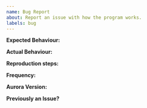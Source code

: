 ```yaml
---
name: Bug Report
about: Report an issue with how the program works.
labels: bug
---
```

<!--
Thank you for reporting your issues to us, helping to make Aurora better! :)

Please make sure you SEARCH for an issue similar to yours before submitting your issue - it might already have been answered.

If you haven't found a similar issue, please answer all the questions below to the best of your ability. More accurate bug reports help us pinpoint the problem quicker and easier. When you fill in the responses, make sure to delete the square brackets as comments inside these are not visible in the report.

If you have log files or screenshots that may help, please also attach them to the issue. The logs can be found in %APPDATA%\Aurora\Logs
-->
**Expected Behaviour:** <!-- Write what should be happening here. -->

**Actual Behaviour:** <!-- Explain what actually happens here. -->

**Reproduction steps:** <!-- If you can, please provide detailed step-by-step instructions on how to reproduce this issue. -->

**Frequency:** <!-- How often does this issue occur? Every time? Only sometimes? -->

**Aurora Version:** <!-- Which version of Aurora are you using that's causing the problem? (You can see this on the about page under settings) -->

**Previously an Issue?** <!-- Did the previous version of Aurora have this issue? Yes/No/Don't know -->

<!--
Once you're done, check the preview tab. You should see a nice table with your issue text.

If it all looks correct, submit the issue :) Again, thank you for your report.
-->
